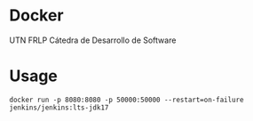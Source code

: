 # Docker

UTN FRLP Cátedra de Desarrollo de Software

# Usage

```
docker run -p 8080:8080 -p 50000:50000 --restart=on-failure jenkins/jenkins:lts-jdk17
```
